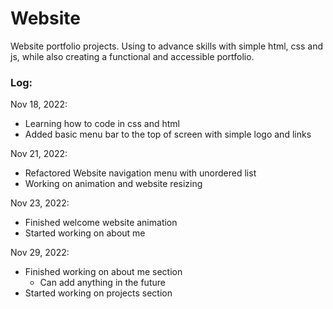 # Website

Website portfolio projects. Using to advance skills with simple html, css and js, while also creating a functional and accessible portfolio. 


### Log:

Nov 18, 2022: 
- Learning how to code in css and html
- Added basic menu bar to the top of screen with simple logo and links


Nov 21, 2022: 
- Refactored Website navigation menu with unordered list
- Working on animation and website resizing


Nov 23, 2022: 
- Finished welcome website animation
- Started working on about me

Nov 29, 2022:

- Finished working on about me section
  * Can add anything in the future
- Started working on projects section
